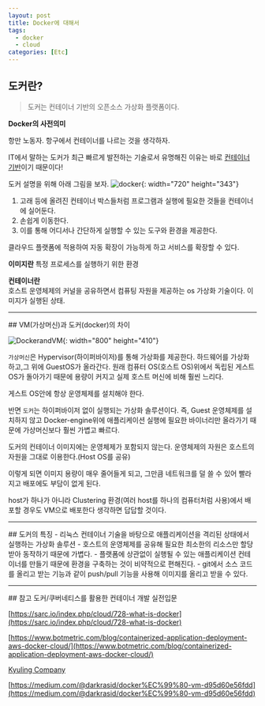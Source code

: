 ```yaml
---
layout: post
title: Docker에 대해서
tags:
  - docker
  - cloud
categories: [Etc]
---
```

## 도커란?
> 도커는 컨테이너 기반의 오픈소스 가상화 플랫폼이다.

**<i class="fa fa-question-circle"></i>Docker의 사전의미**

항만 노동자. 항구에서 컨테이너를 나르는 것을 생각하자.

IT에서 말하는 도커가 최근 빠르게 발전하는 기술로서 유명해진 이유는 바로 <u>컨테이너 기반</u>이기 때문이다!

도커 설명을 위해 아래 그림을 보자.
![docker]({{site.url}}/images/docker.png){: width="720" height="343"}
1. 고래 등에 올려진 컨테이너 박스들처럼 프로그램과 실행에 필요한 것들을 컨테이너에 실어둔다.
2. 손쉽게 이동한다.
3. 이를 통해 어디서나 간단하게 실행할 수 있는 도구와 환경을 제공한다.

클라우드 플랫폼에 적용하여 자동 확장이 가능하게 하고 서비스를 확장할 수 있다.

**<i class="fa fa-question-circle"></i> 이미지란**
특정 프로세스를 실행하기 위한 환경

**<i class="fa fa-question-circle"></i> 컨테이너란**  
호스트 운영체제의 커널을 공유하면서 컴퓨팅 자원을 제공하는 os 가상화 기술이다. 이미지가 실행된 상태.

<hr>
## VM(가상머신)과 도커(docker)의 차이

![DockerandVM]({{site.url}}/images/vmanddocker.png){: width="800" height="410"}

`가상머신`은 Hypervisor(하이퍼바이저)를 통해 가상화를 제공한다. 하드웨어를 가상화 하고,그 위에 GuestOS가 올라간다. 원래 컴퓨터 OS(호스트 OS)위에서 독립된 게스트OS가 돌아가기 때문에 용량이 커지고 실제 호스트 머신에 비해 훨씬 느리다.

게스트 OS안에 항상 운영체제를 설치해야 한다.

반면 `도커`는 하이퍼바이저 없이 실행되는 가상화 솔루션이다.
즉, Guest 운영체제를 설치하지 않고 Docker-engine위에 애플리케이션 실행에 필요한 바이너리만 올라가기 때문에 가상머신보다 훨씬 가볍고 빠르다.

도커의 컨테이너 이미지에는 운영체제가 포함되지 않는다. 운영체제의 자원은 호스트의 자원을 그대로 이용한다.(Host OS를 공유)

이렇게 되면 이미지 용량이 매우 줄어들게 되고, 그만큼 네트워크를 덜 쓸 수 있어 빨라지고 배포에도 부담이 없게 된다.

host가 하나가 아니라 Clustering 환경(여러 host를 하나의 컴퓨터처럼 사용)에서 배포할 경우도 VM으로 배포한다 생각하면 답답할 것이다.

<hr>
## 도커의 특징
-	리눅스 컨테이너 기술을 바탕으로 애플리케이션을 격리된 상태에서 실행하는 가상화 솔루션
-	호스트의 운영체제를 공유해 필요한 최소한의 리소스만 할당받아 동작하기 때문에 가볍다.
-	플랫폼에 상관없이 실행될 수 있는 애플리케이션 컨테이너를 만들기 때문에 환경을 구축하는 것이 비약적으로 편해진다.
-	git에서 소스 코드를 올리고 받는 기능과 같이 push/pull 기능을 사용해 이미지를 올리고 받을 수 있다.

<hr>
## 참고
도커/쿠버네티스를 활용한 컨테이너 개발 실전입문

[https://sarc.io/index.php/cloud/728-what-is-docker](https://sarc.io/index.php/cloud/728-what-is-docker)

[https://www.botmetric.com/blog/containerized-application-deployment-aws-docker-cloud/](https://www.botmetric.com/blog/containerized-application-deployment-aws-docker-cloud/)

[Kyuling Company](https://kyulingcompany.wordpress.com/2017/06/22/%EA%B0%80%EC%83%81%EB%A8%B8%EC%8B%A0%EA%B3%BC-%EB%8F%84%EC%BB%A4%EC%9D%98-%EC%B0%A8%EC%9D%B4-%EC%84%B1%EB%8A%A5%EC%9D%98-%EA%B0%80%EB%B2%BC%EC%9B%80/
)

[https://medium.com/@darkrasid/docker%EC%99%80-vm-d95d60e56fdd](https://medium.com/@darkrasid/docker%EC%99%80-vm-d95d60e56fdd)
